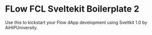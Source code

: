 # FLow FCL Sveltekit Boilerplate 2
Use this to kickstart your Flow dApp development using Sveltkit 1.0 by AiHiPUniversity.